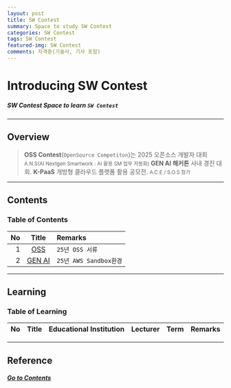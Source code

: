 ```yaml
---
layout: post
title: SW Contest
summary: Space to study SW Contest  
categories: SW Contest
tags: SW Contest
featured-img: SW Contest
comments: 자격증(기술사, 기사 포함)
---
```


# Introducing SW Contest

##### SW Contest Space to learn `SW Contest`

---

## Overview

> **OSS Contest**(`OpenSource Competiton`)는 2025 오픈소스 개발자 대회
> <small> A.N.S(AI Nextgen Smartwork : AI 활용 SM 업무 자동화) </small>
> **GEN AI 해커톤** 사내 경진 대회.
> **K-PaaS** 개방형 클라우드 플랫폼 활용 공모전.
> <small> A.C.E / S.O.S 참가 </small>

---

## Contents

### Table of Contents

|No|Title|Remarks|
|-:|:-:|:--|
|1|[OSS](/_pages/SWContest/OSS/2025-09-02-letter)|`25년 OSS 서류`|
|2|[GEN AI](/_pages/SWContest/GENAI/2025-09-26-hackathon)|`25년 AWS Sandbox환경`|

---

## Learning

### Table of Learning

|No|Title|Educational Institution|Lecturer|Term|Remarks|
|-:|:--:|:-:|:--:|:--:|:-|

---

## Reference

##### [Go to Contents](#contents)
